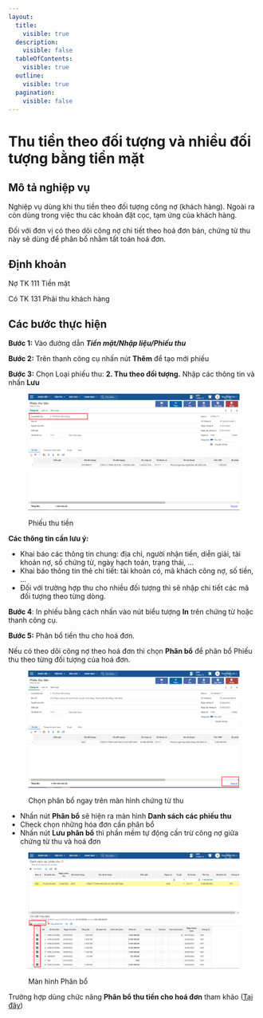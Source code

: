 ```yaml
---
layout:
  title:
    visible: true
  description:
    visible: false
  tableOfContents:
    visible: true
  outline:
    visible: true
  pagination:
    visible: false
---
```


# Thu tiền theo đối tượng và nhiều đối tượng bằng tiền mặt

## Mô tả nghiệp vụ

Nghiệp vụ dùng khi thu tiền theo đối tượng công nợ (khách hàng). Ngoài ra còn dùng trong việc thu các khoản đặt cọc, tạm ứng của khách hàng.

Đối với đơn vị có theo dõi công nợ chi tiết theo hoá đơn bán, chứng từ thu này sẽ dùng để phân bổ nhằm tất toán hoá đơn.

## Định khoản

Nợ TK 111 Tiền mặt

Có TK 131 Phải thu khách hàng

## Các bước thực hiện

**Bước 1:** Vào đường dẫn _**Tiền mặt/Nhập liệu/Phiếu thu**_

**Bước 2:** Trên thanh công cụ nhấn nút **Thêm** để tạo mới phiếu

**Bước 3:** Chọn Loại phiếu thu: **2. Thu theo đối tượng.** Nhập các thông tin và nhấn **Lưu**

<figure><img src="../../.gitbook/assets/image (116).png" alt=""><figcaption><p>Phiếu thu tiền</p></figcaption></figure>

**Các thông tin cần lưu ý:**

* Khai báo các thông tin chung: địa chỉ, người nhận tiền, diễn giải, tài khoản nợ, số chứng từ, ngày hạch toán, trạng thái, …
* Khai báo thông tin thẻ chi tiết: tài khoản có, mã khách công nợ, số tiền, …
* Đối với trường hợp thu cho nhiều đối tượng thì sẽ nhập chi tiết các mã đối tượng theo từng dòng.

**Bước 4**: In phiếu bằng cách nhấn vào nút biểu tượng **In** trên chứng từ hoặc thanh công cụ.

**Bước 5:** Phân bổ tiền thu cho hoá đơn.

Nếu có theo dõi công nợ theo hoá đơn thì chọn **Phân bổ** để phân bổ Phiếu thu theo từng đối tượng của hoá đơn.

<figure><img src="../../.gitbook/assets/image (36).png" alt=""><figcaption><p>Chọn phân bổ ngay trên màn hình chứng từ thu</p></figcaption></figure>

* Nhấn nút **Phân bổ** sẽ hiện ra màn hình **Danh sách các phiếu thu**
* Check chọn những hóa đơn cần phân bổ
* Nhấn nút **Lưu phân bổ** thì phần mềm tự động cấn trừ công nợ giữa chứng từ thu và hoá đơn

<figure><img src="../../.gitbook/assets/image (84).png" alt=""><figcaption><p>Màn hình Phân bổ</p></figcaption></figure>

Trường hợp dùng chức năng **Phân bổ thu tiền cho hoá đơn** tham khảo ([Tại đây](../../ban-hang/quan-ly-tuoi-no-hoa-don/phan-bo-tien-thu-cho-hoa-don.md))
